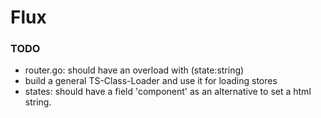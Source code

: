 # Flux

### TODO

* router.go: should have an overload with (state:string)
* build a general TS-Class-Loader and use it for loading stores
* states: should have a field 'component' as an alternative to set a html string.
